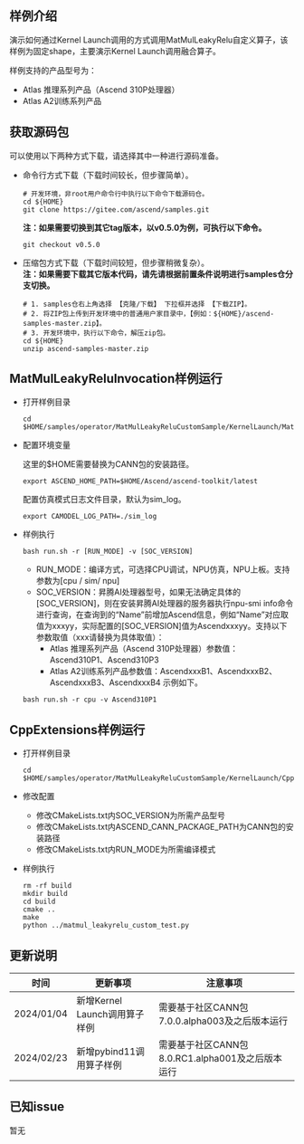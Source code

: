 ## 样例介绍

演示如何通过Kernel Launch调用的方式调用MatMulLeakyRelu自定义算子，该样例为固定shape，主要演示Kernel Launch调用融合算子。

样例支持的产品型号为：
- Atlas 推理系列产品（Ascend 310P处理器）
- Atlas A2训练系列产品

## 获取源码包
    
 可以使用以下两种方式下载，请选择其中一种进行源码准备。

 - 命令行方式下载（下载时间较长，但步骤简单）。

   ```    
   # 开发环境，非root用户命令行中执行以下命令下载源码仓。    
   cd ${HOME}     
   git clone https://gitee.com/ascend/samples.git
   ```
   **注：如果需要切换到其它tag版本，以v0.5.0为例，可执行以下命令。**
   ```
   git checkout v0.5.0
   ```   
 - 压缩包方式下载（下载时间较短，但步骤稍微复杂）。   
   **注：如果需要下载其它版本代码，请先请根据前置条件说明进行samples仓分支切换。**   
   ``` 
   # 1. samples仓右上角选择 【克隆/下载】 下拉框并选择 【下载ZIP】。    
   # 2. 将ZIP包上传到开发环境中的普通用户家目录中，【例如：${HOME}/ascend-samples-master.zip】。     
   # 3. 开发环境中，执行以下命令，解压zip包。     
   cd ${HOME}    
   unzip ascend-samples-master.zip
   ```

## MatMulLeakyReluInvocation样例运行

  - 打开样例目录
        
    ```    
    cd $HOME/samples/operator/MatMulLeakyReluCustomSample/KernelLaunch/MatMulLeakyReluInvocation
    ```
  - 配置环境变量
    
    这里的\$HOME需要替换为CANN包的安装路径。
    ```
    export ASCEND_HOME_PATH=$HOME/Ascend/ascend-toolkit/latest
    ```

    配置仿真模式日志文件目录，默认为sim_log。
    ```
    export CAMODEL_LOG_PATH=./sim_log
    ```


  - 样例执行

    ```
    bash run.sh -r [RUN_MODE] -v [SOC_VERSION]
    ```
    - RUN_MODE：编译方式，可选择CPU调试，NPU仿真，NPU上板。支持参数为[cpu / sim/ npu]
    - SOC_VERSION：昇腾AI处理器型号，如果无法确定具体的[SOC_VERSION]，则在安装昇腾AI处理器的服务器执行npu-smi info命令进行查询，在查询到的“Name”前增加Ascend信息，例如“Name”对应取值为xxxyy，实际配置的[SOC_VERSION]值为Ascendxxxyy。支持以下参数取值（xxx请替换为具体取值）：
      - Atlas 推理系列产品（Ascend 310P处理器）参数值：Ascend310P1、Ascend310P3
      - Atlas A2训练系列产品参数值：AscendxxxB1、AscendxxxB2、AscendxxxB3、AscendxxxB4
    示例如下。
    ```
    bash run.sh -r cpu -v Ascend310P1
    ```

## CppExtensions样例运行

  - 打开样例目录
        
    ```    
    cd $HOME/samples/operator/MatMulLeakyReluCustomSample/KernelLaunch/CppExtensions
    ```

  - 修改配置
    * 修改CMakeLists.txt内SOC_VERSION为所需产品型号 
    * 修改CMakeLists.txt内ASCEND_CANN_PACKAGE_PATH为CANN包的安装路径 
    * 修改CMakeLists.txt内RUN_MODE为所需编译模式

  - 样例执行

    ```
    rm -rf build
    mkdir build
    cd build
    cmake ..
    make
    python ../matmul_leakyrelu_custom_test.py
    ```

## 更新说明
  | 时间 | 更新事项 | 注意事项 |
|----|------|------|
| 2024/01/04 | 新增Kernel Launch调用算子样例 |需要基于社区CANN包7.0.0.alpha003及之后版本运行|
| 2024/02/23 | 新增pybind11调用算子样例 |需要基于社区CANN包8.0.RC1.alpha001及之后版本运行|
  

## 已知issue

  暂无
